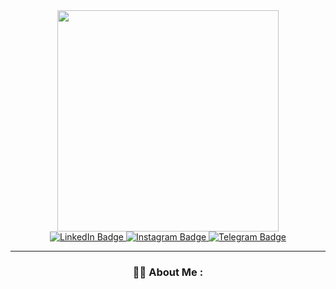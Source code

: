


<div align="right">
  <img src="https://komarev.com/ghpvc/?username=PaulAdamovich&style=for-the-badge&color=lightgrey" alt=""/>
</div>

<div id="header" align="center">
  <img src="https://media.giphy.com/media/ES9cAJlcxblRESzOH1/giphy.gif" width="354"/>
</div>

<div align="center" id="badges">
  <a href="https://www.linkedin.com/in/pavel-adamovich/">
    <img src="https://img.shields.io/badge/LinkedIn-black?style=for-the-badge&logo=linkedin&logoColor=blue" alt="LinkedIn Badge"/>
  </a>
  <a href="https://www.instagram.com/paul.adamovich">
    <img src="https://img.shields.io/badge/instagram-black?style=for-the-badge&logo=instagram&logoColor=orange" alt="Instagram Badge"/>
  </a>
  <a href="https://t.me/paul_adamovich">
    <img src="https://img.shields.io/badge/Telegram-black?style=for-the-badge&logo=telegram&logoColor=white" alt="Telegram Badge"/>
  </a>

  
---
  
  ### :man_technologist: About Me :
<!--


**PaulAdamovich/PaulAdamovich** is a ✨ _special_ ✨ repository because its `README.md` (this file) appears on your GitHub profile.

Here are some ideas to get you started:

- 🔭 I’m currently working on ...
- 🌱 I’m currently learning ...
- 👯 I’m looking to collaborate on ...
- 🤔 I’m looking for help with ...
- 💬 Ask me about ...
- 📫 How to reach me: ...
- 😄 Pronouns: ...
- ⚡ Fun fact: ...
-->
